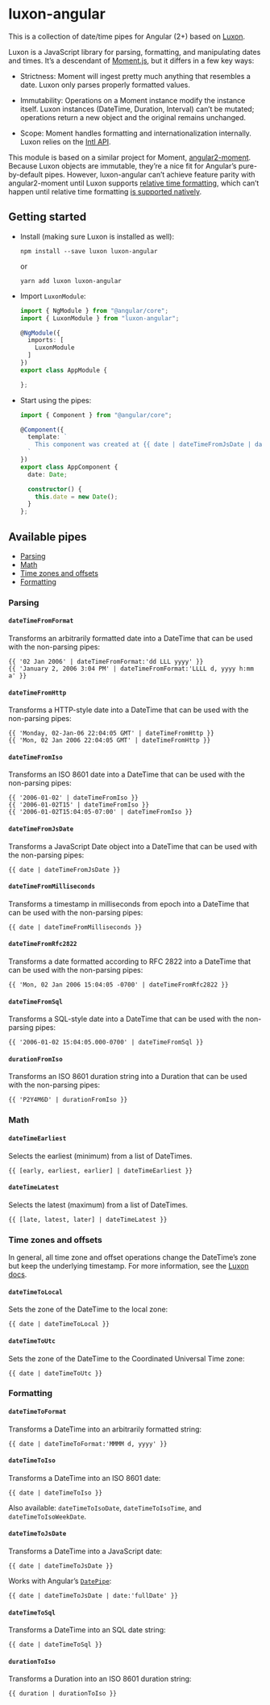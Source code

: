# luxon-angular

This is a collection of date/time pipes for Angular (2+) based on [Luxon][luxon].

Luxon is a JavaScript library for parsing, formatting, and manipulating dates and times. It’s a descendant of [Moment.js][moment], but it differs in a few key ways:

-   Strictness: Moment will ingest pretty much anything that resembles a date. Luxon only parses properly formatted values.

-   Immutability: Operations on a Moment instance modify the instance itself. Luxon instances (DateTime, Duration, Interval) can’t be mutated; operations return a new object and the original remains unchanged.

-   Scope: Moment handles formatting and internationalization internally. Luxon relies on the [Intl API][intl].

This module is based on a similar project for Moment, [angular2-moment]. Because Luxon objects are immutable, they’re a nice fit for Angular’s pure-by-default pipes. However, luxon-angular can’t achieve feature parity with angular2-moment until Luxon supports [relative time formatting][relative-time], which can’t happen until relative time formatting [is supported natively][relative-time-proposal].

## Getting started

-   Install (making sure Luxon is installed as well):

    ```
    npm install --save luxon luxon-angular
    ```

    or

    ```
    yarn add luxon luxon-angular
    ```

-   Import `LuxonModule`:

    ```typescript
    import { NgModule } from "@angular/core";
    import { LuxonModule } from "luxon-angular";

    @NgModule({
      imports: [
        LuxonModule
      ]
    })
    export class AppModule {

    };
    ```

-   Start using the pipes:

    ```typescript
    import { Component } from "@angular/core";

    @Component({
      template: `
        This component was created at {{ date | dateTimeFromJsDate | dateTimeToFormat:'tt' }}!
      `
    })
    export class AppComponent {
      date: Date;

      constructor() {
        this.date = new Date();
      }
    };
    ```

## Available pipes

-   [Parsing](#parsing)
-   [Math](#math)
-   [Time zones and offsets](#time-zones-and-offsets)
-   [Formatting](#formatting)

### Parsing

#### `dateTimeFromFormat`

Transforms an arbitrarily formatted date into a DateTime that can be used with the non-parsing pipes:

```
{{ '02 Jan 2006' | dateTimeFromFormat:'dd LLL yyyy' }}
{{ 'January 2, 2006 3:04 PM' | dateTimeFromFormat:'LLLL d, yyyy h:mm a' }}
```

#### `dateTimeFromHttp`

Transforms a HTTP-style date into a DateTime that can be used with the non-parsing pipes:

```
{{ 'Monday, 02-Jan-06 22:04:05 GMT' | dateTimeFromHttp }}
{{ 'Mon, 02 Jan 2006 22:04:05 GMT' | dateTimeFromHttp }}
```

#### `dateTimeFromIso`

Transforms an ISO 8601 date into a DateTime that can be used with the non-parsing pipes:

```
{{ '2006-01-02' | dateTimeFromIso }}
{{ '2006-01-02T15' | dateTimeFromIso }}
{{ '2006-01-02T15:04:05-07:00' | dateTimeFromIso }}
```

#### `dateTimeFromJsDate`

Transforms a JavaScript Date object into a DateTime that can be used with the non-parsing pipes:

```
{{ date | dateTimeFromJsDate }}
```

#### `dateTimeFromMilliseconds`

Transforms a timestamp in milliseconds from epoch into a DateTime that can be used with the non-parsing pipes:

```
{{ date | dateTimeFromMilliseconds }}
```

#### `dateTimeFromRfc2822`

Transforms a date formatted according to RFC 2822 into a DateTime that can be used with the non-parsing pipes:

```
{{ 'Mon, 02 Jan 2006 15:04:05 -0700' | dateTimeFromRfc2822 }}
```

#### `dateTimeFromSql`

Transforms a SQL-style date into a DateTime that can be used with the non-parsing pipes:

```
{{ '2006-01-02 15:04:05.000-0700' | dateTimeFromSql }}
```

#### `durationFromIso`

Transforms an ISO 8601 duration string into a Duration that can be used with the non-parsing pipes:

```
{{ 'P2Y4M6D' | durationFromIso }}
```

### Math

#### `dateTimeEarliest`

Selects the earliest (minimum) from a list of DateTimes.

```
{{ [early, earliest, earlier] | dateTimeEarliest }}
```

#### `dateTimeLatest`

Selects the latest (maximum) from a list of DateTimes.

```
{{ [late, latest, later] | dateTimeLatest }}
```

### Time zones and offsets

In general, all time zone and offset operations change the DateTime’s zone but keep the underlying timestamp. For more information, see the [Luxon docs][changing-zones].

#### `dateTimeToLocal`

Sets the zone of the DateTime to the local zone:

```
{{ date | dateTimeToLocal }}
```

#### `dateTimeToUtc`

Sets the zone of the DateTime to the Coordinated Universal Time zone:

```
{{ date | dateTimeToUtc }}
```

### Formatting

#### `dateTimeToFormat`

Transforms a DateTime into an arbitrarily formatted string:

```
{{ date | dateTimeToFormat:'MMMM d, yyyy' }}
```

#### `dateTimeToIso`

Transforms a DateTime into an ISO 8601 date:

```
{{ date | dateTimeToIso }}
```

Also available: `dateTimeToIsoDate`, `dateTimeToIsoTime`, and `dateTimeToIsoWeekDate`.

#### `dateTimeToJsDate`

Transforms a DateTime into a JavaScript date:

```
{{ date | dateTimeToJsDate }}
```

Works with Angular’s [`DatePipe`][angular-datepipe]:

```
{{ date | dateTimeToJsDate | date:'fullDate' }}
```

#### `dateTimeToSql`

Transforms a DateTime into an SQL date string:

```
{{ date | dateTimeToSql }}
```

#### `durationToIso`

Transforms a Duration into an ISO 8601 duration string:

```
{{ duration | durationToIso }}
```

[angular-datepipe]: https://angular.io/api/common/DatePipe
[angular2-moment]: https://github.com/urish/angular2-moment
[changing-zones]: https://moment.github.io/luxon/docs/manual/zones.html#changing-zones
[intl]: https://developer.mozilla.org/en-US/docs/Web/JavaScript/Reference/Global_Objects/Intl
[js-date]: https://developer.mozilla.org/en-US/docs/Web/JavaScript/Reference/Global_Objects/Date
[luxon]: https://moment.github.io/luxon/
[moment]: https://momentjs.com/
[relative-time]: https://momentjs.com/docs/#/displaying/fromnow/
[relative-time-proposal]: https://github.com/tc39/proposal-intl-relative-time
